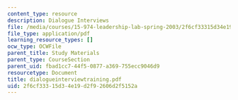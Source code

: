 ```yaml
---
content_type: resource
description: Dialogue Interviews
file: /media/courses/15-974-leadership-lab-spring-2003/2f6cf33315d34e19d2f92606d2f5152a_dialogueinterviewtraining.pdf
file_type: application/pdf
learning_resource_types: []
ocw_type: OCWFile
parent_title: Study Materials
parent_type: CourseSection
parent_uid: fbad1cc7-44f5-0877-a369-755ecc9046d9
resourcetype: Document
title: dialogueinterviewtraining.pdf
uid: 2f6cf333-15d3-4e19-d2f9-2606d2f5152a
---
```

